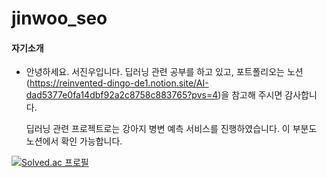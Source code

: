 # jinwoo_seo

#### 자기소개

* 안녕하세요. 서진우입니다.
  딥러닝 관련 공부를 하고 있고, 포트폴리오는 노션(https://reinvented-dingo-de1.notion.site/AI-dad5377e0fa14dbf92a2c8758c883765?pvs=4)을 참고해   주시면 감사합니다.

  딥러닝 관련 프로젝트로는 강아지 병변 예측 서비스를 진행하였습니다. 이 부분도 노션에서 확인 가능합니다.

[![Solved.ac
프로필](http://mazassumnida.wtf/api/generate_badge?boj=seoyc0824)](https://solved.ac/seoyc0824)
